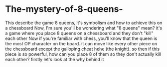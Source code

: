 # The-mystery-of-8-queens-
This describe the game 8 queens, it's symbolism and how to achieve this on a chessboard 
Now, I'm sure you'll be wondering what "8 queens" mean? it's a game where you place 8 queens on a chessboard and they don't "kill" each other 
Now if you're familiar with chess, you'll know that the queen is the most OP character on the board. it can move like every other piece on the chessboard except the galloping cheat hehe (the knight). so then if this piece is so powerful, how can you place 8 of them so they don't actually kill each other?
firstly let's look at the why behind it 
